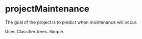 # projectMaintenance
The goal of the project is to predict when maintenance will occur.

Uses Classifier trees. Simple.
